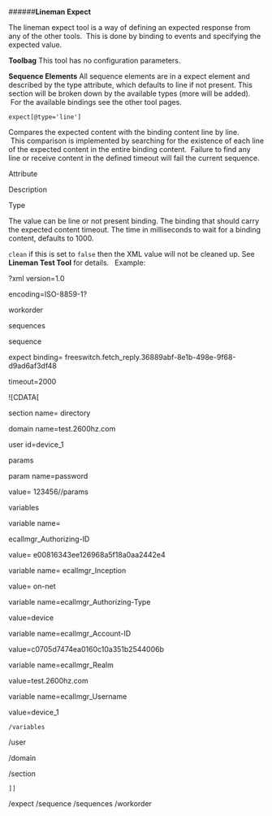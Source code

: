 ######**Lineman Expect**

The lineman expect tool is a way of defining an expected response from any of the other tools.  This is done by binding to events and specifying the expected value.

**Toolbag**
This tool has no configuration parameters.

**Sequence Elements**
All sequence elements are in a expect element and described by the type attribute, which defaults to line if not present. This section will be broken down by the available types (more will be added).  For the available bindings see the other tool pages. 

`expect[@type='line']`

Compares the expected content with the binding content line by line.  This comparison is implemented by searching for the existence of each line of the expected content in the entire binding content.  Failure to find any line or receive content in the defined timeout will fail the current sequence.

Attribute

Description

Type

The value can be line or not present binding. The binding that should carry the expected content timeout. The time in milliseconds to wait for a binding content, defaults to 1000.

`clean` if this is set to `false` then the XML value will not be cleaned up. See **Lineman Test Tool** for details.
 
Example:

?xml version=1.0

encoding=ISO-8859-1?

workorder

sequences

sequence

expect binding= freeswitch.fetch_reply.36889abf-8e1b-498e-9f68-d9ad6af3df48

timeout=2000

![CDATA[
          
section name= directory

domain name=test.2600hz.com

user id=device_1


params


param name=password

value= 123456//params

variables


variable name=

ecallmgr_Authorizing-ID

value= e00816343ee126968a5f18a0aa2442e4

variable name= ecallmgr_Inception

value= on-net 

variable name=ecallmgr_Authorizing-Type

value=device

variable name=ecallmgr_Account-ID

value=c0705d7474ea0160c10a351b2544006b 

variable name=ecallmgr_Realm

value=test.2600hz.com 

variable name=ecallmgr_Username

value=device_1 

    /variables

   /user

  /domain

/section

    ]]
        
        
        
/expect
/sequence
/sequences
/workorder
